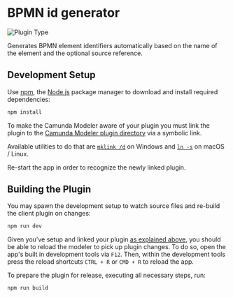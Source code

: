 # BPMN id generator

![Plugin Type](https://img.shields.io/badge/Plugin%20Type-BPMN-orange.svg)

Generates BPMN element identifiers automatically based on the name of the element and the optional source reference.

## Development Setup

Use [npm](https://www.npmjs.com/), the [Node.js](https://nodejs.org/en/) package manager to download and install required dependencies:

```sh
npm install
```

To make the Camunda Modeler aware of your plugin you must link the plugin to the [Camunda Modeler plugin directory](https://docs.camunda.io/docs/components/modeler/desktop-modeler/plugins/#plugging-into-camunda-modeler) via a symbolic link.

Available utilities to do that are [`mklink /d`](https://docs.microsoft.com/en-us/windows-server/administration/windows-commands/mklink) on Windows and [`ln -s`](https://linux.die.net/man/1/ln) on macOS / Linux.

Re-start the app in order to recognize the newly linked plugin.

## Building the Plugin

You may spawn the development setup to watch source files and re-build the client plugin on changes:

```sh
npm run dev
```

Given you've setup and linked your plugin [as explained above](#development-setup), you should be able to reload the modeler to pick up plugin changes. To do so, open the app's built in development tools via `F12`. Then, within the development tools press the reload shortcuts `CTRL + R` or `CMD + R` to reload the app.

To prepare the plugin for release, executing all necessary steps, run:

```sh
npm run build
```